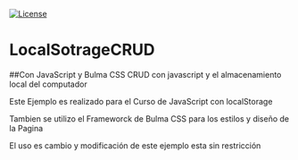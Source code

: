 <a href="https://packagist.org/packages/laravel/framework"><img src="https://poser.pugx.org/laravel/framework/license.svg" alt="License"></a>
# LocalSotrageCRUD 

##Con JavaScript y Bulma CSS
CRUD con javascript y el almacenamiento local del computador

Este Ejemplo es realizado para el Curso de JavaScript con localStorage

Tambien se utilizo el Frameworck de Bulma CSS para los estilos y diseño de la Pagina

El uso es cambio y modificación de este ejemplo esta sin restricción


